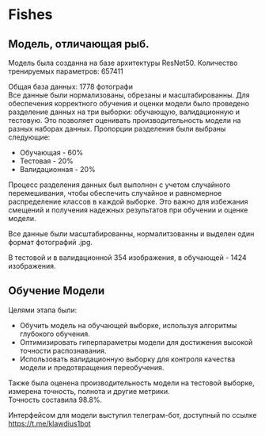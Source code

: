 # Fishes

<h2>Модель, отличающая рыб.</h2>

Модель была созданна на базе архитектуры ResNet50. Количество тренируемых параметров: 657411 <br>


Общая база данных: 1778 фотографи
<br>
Все данные были нормализованы, обрезаны и масштабированны. Для обеспечения корректного обучения и оценки модели было проведено разделение данных на три выборки: обучающую, валидационную и тестовую. Это позволяет оценивать производительность модели на разных наборах данных. Пропорции разделения были выбраны следующие:
<ul>
  <li>Обучающая - 60%</li>
  <li>Тестовая - 20%</li>
  <li>Валидационная - 20%</li>
</ul>

Процесс разделения данных был выполнен с учетом случайного перемешивания, чтобы обеспечить случайное и равномерное распределение классов в каждой выборке. Это важно для избежания смещений и получения надежных результатов при обучении и оценке модели.<br>

Все данные были масштабированны, нормалитзованны и выделен один формат фотографий .jpg.<br>

В тестовой и в валидационной 354 изображения, в обучающей - 1424 изображения.<br>

<h2>Обучение Модели</h2>

Целями этапа были:
<ul>
  <li>Обучить модель на обучающей выборке, используя алгоритмы глубокого обучения.</li>
  <li>Оптимизировать гиперпараметры модели для достижения высокой точности распознавания.</li>
  <li>Использовать валидационную выборку для контроля качества модели и предотвращения переобучения.</li>
</ul>

Также была оценена производительность модели на тестовой выборке, измерена точность, полнота и другие метрики.<br>
Точность составила 98.8%.<br>

Интерфейсом для модели выступил телеграм-бот, доступный по ссылке https://t.me/klawdius1bot


